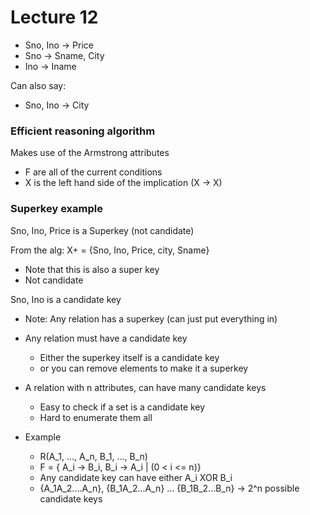 # Lecture 12

- Sno, Ino -> Price
- Sno -> Sname, City
- Ino -> Iname

Can also say:
- Sno, Ino -> City

### Efficient reasoning algorithm
Makes use of the Armstrong attributes
- F are all of the current conditions
- X is the left hand side of the implication (X -> X)

### Superkey example

Sno, Ino, Price is a Superkey (not candidate)

From the alg: X+ = {Sno, Ino, Price, city, Sname}
  - Note that this is also a super key
  - Not candidate

Sno, Ino is a candidate key

- Note: Any relation has a superkey (can just put everything in)
- Any relation must have a candidate key
  - Either the superkey itself is a candidate key
  - or you can remove elements to make it a superkey

- A relation with n attributes, can have many candidate keys
  - Easy to check if a set is a candidate key
  - Hard to enumerate them all
- Example
  - R(A_1, ..., A_n, B_1, ..., B_n)
  - F = { A_i -> B_i, B_i -> A_i | (0 < i <= n)}
  - Any candidate key can have either A_i XOR B_i
  - {A_1A_2....A_n}, {B_1A_2...A_n} ... {B_1B_2...B_n} -> 2^n possible candidate keys


